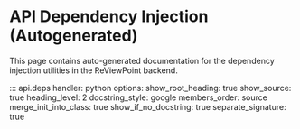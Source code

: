 # API Dependency Injection (Autogenerated)

This page contains auto-generated documentation for the dependency injection utilities in the ReViewPoint backend.

::: api.deps
    handler: python
    options:
        show_root_heading: true
        show_source: true
        heading_level: 2
        docstring_style: google
        members_order: source
        merge_init_into_class: true
        show_if_no_docstring: true
        separate_signature: true
